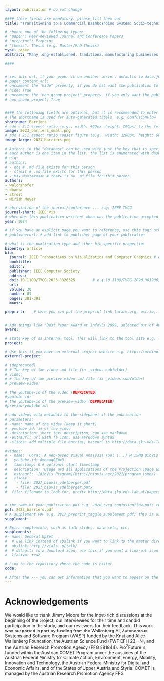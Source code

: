 ```yaml
---
layout: publication # do not change

#### these fields are mandatory. please fill them out
title: "Transitioning to a Commercial Dashboarding System: Socio-technical Observations and Opportunities" # title of your publication 

# choose one of the following types:
# "paper": Peer-Reviewed Journal and Conference Papers
# "preprint": Preprint
# "thesis": Thesis (e.g. Master/PhD Thesis)
type: paper
abstract: "Many long-established, traditional manufacturing businesses are becoming more digital and data-driven to improve their production. These companies are embracing visual analytics in these transitions through their adoption of commercial dashboarding systems. Although a number of studies have looked at the technical challenges of adopting these systems, very few have focused on the socio-technical issues that arise. In this paper, we report on the results of an interview study with 17 participants working in a range of roles at a long-established, traditional manufacturing company as they adopted Microsoft Power BI. The results highlight a number of socio-technical challenges the employees faced, including difficulties in training, using and creating dashboards, and transitioning to a modern digital company. Based on these results, we propose a number of opportunities for both companies and visualization researchers to improve these difficult transitions, as well as opportunities for rethinking how we design dashboarding systems for real-world use." # insert the abstract of your publication between the quotes; you can use html e.g. to make links (<a></a>) or generate bold (<b></b>) etc. text 

####


# set this url, if your paper is on another server; defaults to data.jku-vds-lab.at
# paper_content_url:
# uncomment the "hide" property, if you do not want the publication to be displayed on the website (usually you don't need this)
# hide: True
# uncomment the "non_group_project" property, if you only want the publication to be displayed on your personal page (i.e. publications where you contributed, but does not have anything to do with the Vis Group e.g. Master Thesis,...)
# non_group_project: True


#### the following fields are optional, but it is recommended to enter as much information as possible
# The shortname is used for auto-generated titels. e.g. ConfusionFlow
shortname: Barriers
# add a 2:1 aspect ratio (e.g., width: 400px, height: 200px) to the folder /assets/images/papers/ e.g. 2020_tvcg_confusionflow.png
image: 2023_barriers_small.png
# add a 2:1 aspect ratio teaser figure (e.g., width: 1200px, height: 600px) to the folder /assets/images/papers/ e.g. 2020_tvcg_confusionflow_teaser.png
image_large: 2023_barriers.png

# Authors in the "database" can be used with just the key that is specified in the corresponding .md file (usually it is the lastname in lower case e.g. doe). Authors that do not have an individual page here should be stated with their full name (e.g. John Doe)
# each author is one item in the list. the list is enumerated with dashes ("-")
# e.g:
# authors:
# - doe # .md file exists for this person
# - streit # .md file exists for this person
# - Max Mustermann # there is no .md file for this person.
authors:
- walchshofer
- dhanoa
- streit
- Miriah Meyer

# abreviation of the journal/conference ... e.g. IEEE TVCG
journal-short: IEEE Vis
# when was this publication written/ when was the publication accepted (e.g. 2020)
year: 2024

# if you have an explicit page you want to reference, use this tag; otherwise it will be generated from your doi
# publisherurl: # add link to publisher page of your publication

# what is the publication type and other bib specific properties
bibentry: article
bib:
  journal: IEEE Transactions on Visualization and Computer Graphics	# e.g. IEEE Transactions on Visualization and Computer Graphics (to appear)
  booktitle: 
  editor: 
  publisher: IEEE Computer Society
  address: 
  doi: 10.1109/TVCG.2023.3326525		# e.g.10.1109/TVCG.2020.3012063
  url: 
  volume: 30
  number: 01
  pages: 381-391
  month: 

preprint:	 # here you can put the preprint link (arxiv.org, osf.io,...) e.g. https://arxiv.org/abs/1910.00969


# Add things like "Best Paper Award at InfoVis 2099, selected out of 4000 submissions"
award:

# state key of an internal tool. This will link to the tool site e.g. lineup (usually not needed)
project: 

# Use this if you have an external project website e.g. https://ordino.caleydoapp.org/
external-project: 

# (deprecated)
# # The key of the video .md file (in _videos subfolder)
# video: 
# # The key of the preview video .md file (in _videos subfolder)
# preview-video:

# the youtube-id of the video (DEPRECATED)
#youtube-id: 
# the youtube-id of the preview-video (DEPRECATED)
#preview-youtube-id: 

# add videos with metadata to the sidepanel of the publication
# parameters: 
# -name: name of the video (keep it short)
# -youtube-id: id of the video
# -description: short text description, can use markdown
# -extraurl: url with fa icon, use markdown syntax
# -slides: add multiple file entries, baseurl is http://data.jku-vds-lab.at/papers/

#videos:
# - name: 'Coral: A Web-based Visual Analysis Tool [...] @ ISMB BioVis 2022'
#   youtube-id: BmeaagRZWnU
#   timestamp: 0 # optional start timestamp
#   description: 'Usage and all applications of the Projection Space Explorer can be found on the dedicated [Landing Page](https://jku-vds-lab.at/pse/).'
#   extraurl: '[BioVis Program](http://biovis.net/2022/program_ismb/)'
#   slides:
#    - file: 2022_biovis_adelberger.pdf
#    - file: 2022_biovis_adelberger.pptx
#  file: filename to look for, prefix http://data.jku-vds-lab.at/papers/


# the name of your publication pdf e.g. 2020_tvcg_confusionflow.pdf; this is usually uploaded to the caleydo aws server
pdf: 2023_barriers.pdf
# A supplement PDF e.g. 2017_preprint_taggle_supplement.pdf; this is usually uploaded to the caleydo aws server
supplement: 

# Extra supplements, such as talk slides, data sets, etc.
supplements:
#- name: General UpSet
#  # use link instead of abslink if you want to link to the master directory
#  abslink: http://vials.io/talk/
#  # defaults to a download icon, use this if you want a link-out icon
#  linksym: true

# Link to the repository where the code is hostet
code: 

# After the --- you can put information that you want to appear on the website using markdown formatting or HTML. A good example are acknowledgements, extra references, an erratum, etc.
---
```

# Acknowledgements
We would like to thank Jimmy Moore for the input-rich discussions at the beginning of the project, our interviewees for their time and candid participation in the study, and our reviewers for their feedback. This work was supported in part by funding from the Wallenberg AI, Autonomous Systems and Software Program (WASP) funded by the Knut and Alice Wallenberg Foundation, the Austrian Science Fund (FWF DFH 23--N), and the Austrian Research Promotion Agency (FFG 881844). Pro<sup>2</sup>Future is funded within the Austrian COMET Program under the auspices of the Austrian Federal Ministry for Climate Action, Environment, Energy, Mobility, Innovation and Technology, the Austrian Federal Ministry for Digital and Economic Affairs, and of the States of Upper Austria and Styria. COMET is managed by the Austrian Research Promotion Agency FFG.